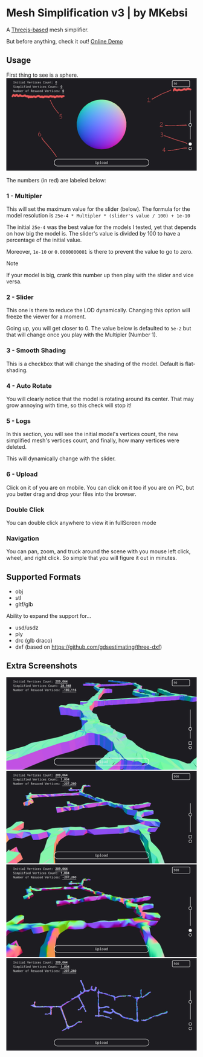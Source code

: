 # Mesh Simplification v3 | by MKebsi
A [Threejs-based](https://threejs.org/) mesh simplifier.

But before anything, check it out!
[Online Demo](https://mesh-simplification.vercel.app/)

## Usage
First thing to see is a sphere. 
![image 1](./tut/1.jpg)

The numbers (in red) are labeled below:

### 1 - Multipler
This will set the maximum value for the slider (below). The formula for the model resolution is `25e-4 * Multipler * (slider's value / 100) + 1e-10`

The initial `25e-4` was the best value for the models I tested, yet that depends on how big the model is. The slider's value is divided by 100 to have a percentage of the initial value.

Moreover, `1e-10` or `0.0000000001` is there to prevent the value to go to zero.

> [!Note]
> If your model is big, crank this number up then play with the slider and vice versa.

### 2 - Slider
This one is there to reduce the LOD dynamically. Changing this option will freeze the viewer for a moment.

Going up, you will get closer to 0. The value below is defaulted to `5e-2` but that will change once you play with the Multipler (Number 1).

### 3 - Smooth Shading
This is a checkbox that will change the shading of the model. Default is flat-shading.

### 4 - Auto Rotate
You will clearly notice that the model is rotating around its center. That may grow annoying with time, so this check will stop it!

### 5 - Logs
In this section, you will see the initial model's vertices count, the new simplified mesh's vertices count, and finally, how many vertices were deleted.

This will dynamically change with the slider.

### 6 - Upload 
Click on it of you are on mobile. You can click on it too if you are on PC, but you better drag and drop your files into the browser. 

### Double Click
You can double click anywhere to view it in fullScreen mode

### Navigation
You can pan, zoom, and truck around the scene with you mouse left click, wheel, and right click. So simple that you will figure it out in minutes. 

## Supported Formats
- obj
- stl
- gltf/glb

Ability to expand the support for...
- usd/usdz
- ply
- drc (glb draco)
- dxf (based on https://github.com/gdsestimating/three-dxf)

## Extra Screenshots 
![](./tut/2.jpg)
![](./tut/3.jpg)
![](./tut/4.jpg)
![](./tut/5.jpg)
